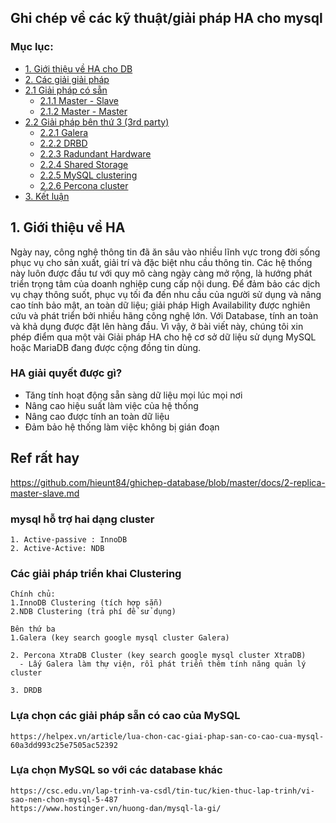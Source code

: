 ## Ghi chép về các kỹ thuật/giải pháp HA cho mysql

### Mục lục:
- [1. Giới thiệu về HA cho DB ](#1)
- [2. Các giải giải pháp ](#2)
- [2.1 Giải pháp có sẵn ](#2.1)	
	- [2.1.1 Master - Slave ](#2.1.1)		
	- [2.1.2 Master - Master ](#2.1.2)	
- [2.2 Giải pháp bên thứ 3 (3rd party) ](#2.2)	
	- [2.2.1 Galera](#2.2.1)	
	- [2.2.2 DRBD ](#2.2.2)	
	- [2.2.3 Radundant Hardware ](#2.2.3)	
	- [2.2.4 Shared Storage ](#2.2.4)	
	- [2.2.5 MySQL clustering  ](#2.2.5)	
	- [2.2.6 Percona cluster  ](#2.2.6)	
- [3. Kết luận ](#3)

## 1. Giới thiệu về HA

Ngày nay, công nghệ thông tin đã ăn sâu vào nhiều lĩnh vực trong đời sống phục vụ cho sản xuất, giải trí và đặc biệt nhu cầu thông tin. Các hệ thống này luôn được đầu tư với quy mô càng ngày càng mở rộng, là hướng phát triển trọng tâm của doanh nghiệp cung cấp nội dung. Để đảm bảo các dịch vụ chạy thông suốt, phục vụ tối đa đến nhu cầu của người sử dụng và nâng cao tính bảo mật, an toàn dữ liệu; giải pháp High Availability được nghiên cứu và phát triển bởi nhiều hãng công nghệ lớn. Với Database, tính an toàn và khả dụng được đặt lên hàng đầu. Vì vậy, ở bài viết này, chúng tôi xin phép điểm qua một vài Giải pháp HA cho hệ cơ sở dữ liệu sử dụng MySQL hoặc MariaDB đang được cộng đồng tin dùng.

### HA giải quyết được gì?

- Tăng tính hoạt động sẵn sàng dữ liệu mọi lúc mọi nơi
- Nâng cao hiệu suất làm việc của hệ thống
- Nâng cao được tính an toàn dữ liệu
- Đảm bảo hệ thống làm việc không bị gián đoạn


## Ref rất hay
   https://github.com/hieunt84/ghichep-database/blob/master/docs/2-replica-master-slave.md      

### mysql hỗ trợ hai dạng cluster
    1. Active-passive : InnoDB
    2. Active-Active: NDB

### Các giải pháp triển khai Clustering
    Chính chủ:
    1.InnoDB Clustering (tích hợp sẵn)
    2.NDB Clustering (trả phí để sử dụng)

    Bên thứ ba
    1.Galera (key search google mysql cluster Galera)

    2. Percona XtraDB Cluster (key search google mysql cluster XtraDB)
      - Lấy Galera làm thự viện, rồi phát triển thêm tính năng quản lý cluster

    3. DRDB

### Lựa chọn các giải pháp sẵn có cao của MySQL
    https://helpex.vn/article/lua-chon-cac-giai-phap-san-co-cao-cua-mysql-60a3dd993c25e7505ac52392

### Lựa chọn MySQL so  với các database khác
    https://csc.edu.vn/lap-trinh-va-csdl/tin-tuc/kien-thuc-lap-trinh/vi-sao-nen-chon-mysql-5-487
    https://www.hostinger.vn/huong-dan/mysql-la-gi/
